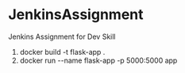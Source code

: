 # JenkinsAssignment
Jenkins Assignment for Dev Skill

1. docker build -t flask-app .
2. docker run --name flask-app -p 5000:5000 app
